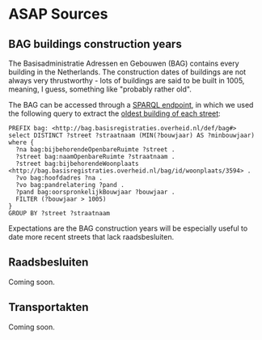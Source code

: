 # ASAP Sources

## BAG buildings construction years

The Basisadministratie Adressen en Gebouwen (BAG) contains every building in the Netherlands. The construction dates of buildings are not always very thrustworthy - lots of buildings are said to be built in 1005, meaning, I guess, something like "probably rather old".

The BAG can be accessed through a [SPARQL endpoint](https://data.pdok.nl/sparql#), in which we used the following query to extract the [oldest building of each street](BAG-oldest-building-of-street.csv):

```
PREFIX bag: <http://bag.basisregistraties.overheid.nl/def/bag#>
select DISTINCT ?street ?straatnaam (MIN(?bouwjaar) AS ?minbouwjaar)
where {
  ?na bag:bijbehorendeOpenbareRuimte ?street .
  ?street bag:naamOpenbareRuimte ?straatnaam .
  ?street bag:bijbehorendeWoonplaats <http://bag.basisregistraties.overheid.nl/bag/id/woonplaats/3594> .
  ?vo bag:hoofdadres ?na .
  ?vo bag:pandrelatering ?pand .
  ?pand bag:oorspronkelijkBouwjaar ?bouwjaar .
  FILTER (?bouwjaar > 1005)
}
GROUP BY ?street ?straatnaam
```
Expectations are the BAG construction years will be especially useful to date more recent streets that lack raadsbesluiten.


## Raadsbesluiten

Coming soon.

## Transportakten

Coming soon.
